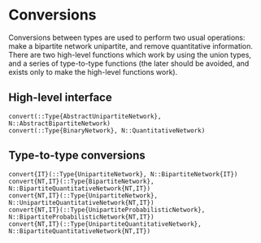 # Conversions

Conversions between types are used to perform two usual operations: make a
bipartite network unipartite, and remove quantitative information. There are two
high-level functions which work by using the union types, and a series of
type-to-type functions (the later should be avoided, and exists only to make the
high-level functions work).

## High-level interface

```@docs
convert(::Type{AbstractUnipartiteNetwork}, N::AbstractBipartiteNetwork)
convert(::Type{BinaryNetwork}, N::QuantitativeNetwork)
```

## Type-to-type conversions

```@docs
convert{IT}(::Type{UnipartiteNetwork}, N::BipartiteNetwork{IT})
convert{NT,IT}(::Type{BipartiteNetwork}, N::BipartiteQuantitativeNetwork{NT,IT})
convert{NT,IT}(::Type{UnipartiteNetwork}, N::UnipartiteQuantitativeNetwork{NT,IT})
convert{NT,IT}(::Type{UnipartiteProbabilisticNetwork}, N::BipartiteProbabilisticNetwork{NT,IT})
convert{NT,IT}(::Type{UnipartiteQuantitativeNetwork}, N::BipartiteQuantitativeNetwork{NT,IT})
```
